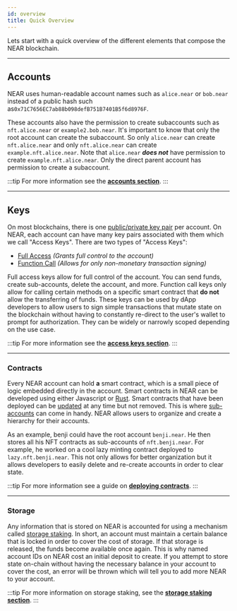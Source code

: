 ```yaml
---
id: overview
title: Quick Overview
---
```


Lets start with a quick overview of the different elements that compose the NEAR blockchain.

---

## Accounts

NEAR uses human-readable account names such as `alice.near` or `bob.near` instead of a public hash such as`0x71C7656EC7ab88b098defB751B7401B5f6d8976F`.

These accounts also have the permission to create subaccounts such as `nft.alice.near` or `example2.bob.near`. It's important to know that only the root account can create the subaccount. So only `alice.near` can create `nft.alice.near` and only `nft.alice.near` can create `example.nft.alice.near`. Note that `alice.near` ***does not*** have permission to create `example.nft.alice.near`. Only the direct parent account has permission to create a subaccount.

:::tip For more information see the **[accounts section](/concepts/protocol/account-model)**. :::

<hr className="subsection" />

## Keys

On most blockchains, there is one [public/private key pair](https://en.wikipedia.org/wiki/Public-key_cryptography) per account. On NEAR, each account can have many key pairs associated with them which we call "Access Keys". There are two types of "Access Keys":

- [Full Access](/concepts/protocol/access-keys#full-access-keys) _(Grants full control to the account)_
- [Function Call](/concepts/protocol/access-keys#function-call-keys) _(Allows for only non-monetary transaction signing)_

Full access keys allow for full control of the account. You can send funds, create sub-accounts, delete the account, and more. Function call keys only allow for calling certain methods on a specific smart contract that **do not** allow the transferring of funds. These keys can be used by dApp developers to allow users to sign simple transactions that mutate state on the blockchain without having to constantly re-direct to the user's wallet to prompt for authorization. They can be widely or narrowly scoped depending on the use case.

:::tip For more information see the **[access keys section](/concepts/protocol/access-keys)**. :::

<hr className="subsection" />

### Contracts

Every NEAR account can hold **a** smart contract, which is a small piece of logic embedded directly in the account. Smart contracts in NEAR can be developed using either Javascript or [Rust](https://www.rust-lang.org/). Smart contracts that have been deployed can be [updated](/sdk/rust/building/prototyping) at any time but not removed. This is where [sub-accounts](#concepts/protocol/account-model#subaccounts) can come in handy. NEAR allows users to organize and create a hierarchy for their accounts.

As an example, benji could have the root account `benji.near`. He then stores all his NFT contracts as sub-accounts of `nft.benji.near`. For example, he worked on a cool lazy minting contract deployed to `lazy.nft.benji.near`. This not only allows for better organization but it allows developers to easily delete and re-create accounts in order to clear state.

:::tip For more information see a guide on **[deploying contracts](/sdk/rust/promises/deploy-contract)**. :::

<hr className="subsection" />

### Storage

Any information that is stored on NEAR is accounted for using a mechanism called [storage staking](/concepts/storage/storage-staking). In short, an account must maintain a certain balance that is locked in order to cover the cost of storage. If that storage is released, the funds become available once again. This is why named account IDs on NEAR cost an initial deposit to create. If you attempt to store state on-chain without having the necessary balance in your account to cover the cost, an error will be thrown which will tell you to add more NEAR to your account.

:::tip For more information on storage staking, see the **[storage staking section](/concepts/storage/storage-staking)**. :::